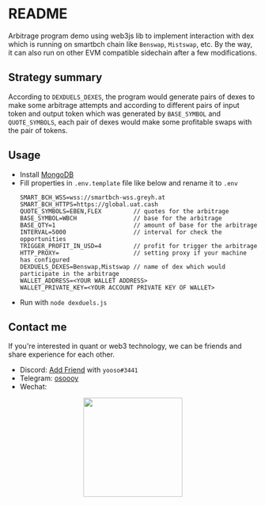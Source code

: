 # README

Arbitrage program demo using web3js lib to implement interaction with dex which is running on smartbch chain like `Benswap`, `Mistswap`, etc. By the way, it can also run on other EVM compatible sidechain after a few modifications.

## Strategy summary

According to `DEXDUELS_DEXES`, the program would generate pairs of dexes to make some arbitrage attempts and according to different pairs of input token and output token which was generated by `BASE_SYMBOL` and `QUOTE_SYMBOLS`, each pair of dexes would make some profitable swaps with the pair of tokens.

## Usage

- Install [MongoDB](https://docs.mongodb.com/manual/installation/)
- Fill properties in `.env.template` file like below and rename it to `.env`
  ```
  SMART_BCH_WSS=wss://smartbch-wss.greyh.at
  SMART_BCH_HTTPS=https://global.uat.cash
  QUOTE_SYMBOLS=EBEN,FLEX         // quotes for the arbitrage
  BASE_SYMBOL=WBCH                // base for the arbitrage
  BASE_QTY=1                      // amount of base for the arbitrage
  INTERVAL=5000                   // interval for check the opportunities
  TRIGGER_PROFIT_IN_USD=4         // profit for trigger the arbitrage
  HTTP_PROXY=                     // setting proxy if your machine has configured
  DEXDUELS_DEXES=Benswap,Mistswap // name of dex which would participate in the arbitrage
  WALLET_ADDRESS=<YOUR WALLET ADDRESS>
  WALLET_PRIVATE_KEY=<YOUR ACCOUNT PRIVATE KEY OF WALLET>
  ```
- Run with `node dexduels.js`

## Contact me

If you're interested in quant or web3 technology, we can be friends and share experience for each other.

- Discord: [Add Friend](https://discord.com/channels/@me) with `yooso#3441`
- Telegram: [osoooy](https://t.me/osoooy)
- Wechat:
<p align="center">
<img with=200 height=200 src="https://wx3.sinaimg.cn/mw2000/008rYvhTgy1gznjbty7v3j30by0byjs0.jpg"/>
</p>
